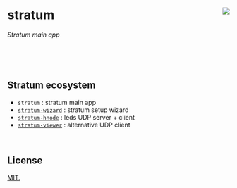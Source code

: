 # stratum [<img src="https://github.com/chevalvert.png?size=100" align="right">](http://chevalvert.fr/)

*Stratum main app*

<br>
<br>
<br>

## Stratum ecosystem
- `stratum` : stratum main app
- [`stratum-wizard`](https://github.com/chevalvert/stratum-wizard) : stratum setup wizard
- [`stratum-hnode`](https://github.com/Hemisphere-Project/STRATUM) : leds UDP server + client
- [`stratum-viewer`](https://github.com/chevalvert/stratum-viewer) : alternative UDP client

<br>

## License
[MIT.](https://tldrlegal.com/license/mit-license)
